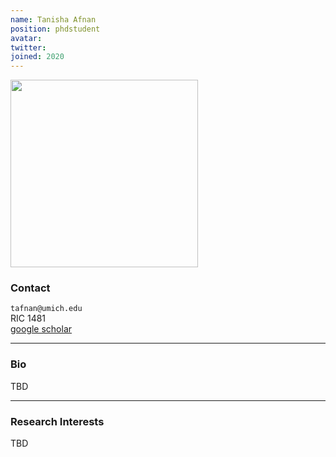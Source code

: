 ```yaml
---
name: Tanisha Afnan
position: phdstudent
avatar: 
twitter: 
joined: 2020
---
```


<img width="300" src="{{site.baseurl}}/images/people/{{page.avatar}}" data-action="zoom">

### Contact

<i class="fa fa-envelope-o"></i>  `tafnan@umich.edu`<br>
<i class="fa fa-building"></i> RIC 1481 <br>
<i class="fa fa-bar-chart"></i> [google scholar](https://scholar.google.com/citations?user=CY6Gfp8AAAAJ&hl=en&oi=ao) <br>
 []()

<hr>

### Bio

TBD

<hr>

### Research Interests

TBD
